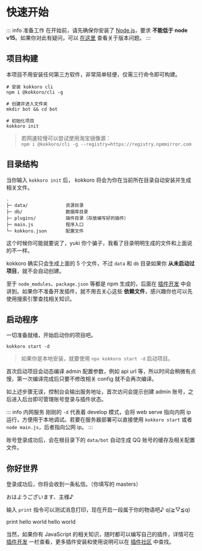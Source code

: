 # 快速开始

::: info 准备工作
在开始前，请先确保你安装了 [Node.js](https://nodejs.org/zh-cn/)，要求 **不能低于 node v15**。如果你对此有疑问，可以 [在这里](/about/faq) 查看关于版本问题。
:::

## 项目构建

本项目不用安装任何第三方软件，非常简单轻便，仅需三行命令即可构建。

```shell:no-line-numbers
# 安装 kokkoro cli
npm i @kokkoro/cli -g

# 创建并进入文件夹
mkdir bot && cd bot

# 初始化项目
kokkoro init
```

> 若网速较慢可以尝试使用淘宝镜像源：  
> `npm i @kokkoro/cli -g --registry=https://registry.npmmirror.com`

## 目录结构

当你输入 `kokkoro init` 后， kokkoro 将会为你在当前所在目录自动安装并生成相关文件。

```tex:no-line-numbers
.
├─ data/              资源目录
├─ db/                数据库目录
├─ plugins/           插件目录（存放编写好的插件）
├─ main.js            程序入口
└─ kokkoro.json       配置文件
```

这个时候你可能就要说了，yuki 你个骗子，我看了目录明明生成的文件和上面说的不一样。

kokkoro 确实只会生成上面的 5 个文件，不过 `data` 和 `db` 目录如果你 **从未启动过项目**，就不会自动创建。

至于 `node_modules`、`package.json` 等都是 npm 生成的，后面在 [插件开发](/develop/application) 中会讲到。如果你不准备开发插件，就不用去关心这些 **依赖文件**，感兴趣你也可以先使用搜索引擎查找相关知识。

## 启动程序

一切准备就绪，开始启动你的项目吧。

```shell:no-line-numbers
kokkoro start -d
```
> 如果你是本地安装，就要使用 `npx kokkoro start -d` 启动项目。

首次启动项目会动态编译 admin 配置参数，例如 api url 等，所以时间会稍微有点慢，第一次编译完成后只要不修改相关 config 就不会再次编译。

如上述步骤无误，控制台会输出服务地址，首次访问会提示创建 admin 账号，之后进入后台即可管理账号登录与插件状态。

::: info 内网服务
刚刚的 `-d` 代表着 develop 模式，会将 web serve 指向内网 ip 运行，方便用于本地调试。若要在服务器部署可以直接使用 `kokkoro start` 或者 `node main.js`，后者指向公网 ip。
:::

账号登录成功后，会在根目录下的 `data/bot` 自动生成 QQ 账号的缓存及相关配置文件。

## 你好世界

登录成功后，你将会收到一条私信。（你填写的 masters）

<ChatPanel>
  <ChatMessage id="709289491">おはようございます、主様♪</ChatMessage>
</ChatPanel>

输入 `print` 指令可以测试消息打印，现在开启一段属于你的物语吧♪ q(≧▽≦q)

<ChatPanel>
  <ChatMessage id="2225151531">print hello world</ChatMessage>
  <ChatMessage id="709289491">hello world</ChatMessage>
</ChatPanel>

当然，如果你有 JavaScript 的相关知识，随时都可以编写自己的插件，详情可在 [插件开发](/develop/application) 一栏查看，更多插件安装和使用说明可以在 [插件社区](/plugin/awesome) 中查找。
